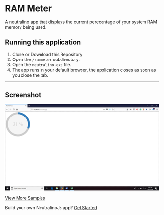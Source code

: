 # RAM Meter
A neutralino app that displays the current perecentage of your system RAM memory being used. 

## Running this application 
1. Clone or Download this Repository
2. Open the `/rammeter` subdirectory. 
3. Open the `neutralino.exe` file.
4. The app runs in your default browser, the application closes as soon as you close the tab. 

<hr/>

## Screenshot

<img src="Rammeter.png">

[View More Samples](https://github.com/neutralinojs/neutralinojs-samples) <br/>

Build your own NeutralinoJs app? [Get Started](https://neutralinojs.github.io/docs/#/gettingstarted/quickstart)

